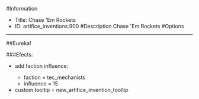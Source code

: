 #Information
 - Title: Chase 'Em Rockets
 - ID: artifice_inventions.900
#Description
Chase 'Em Rockets
#Options

___
##Eureka!

###Efects:<ul><li>add faction influence:</li><ul><li>faction = tec_mechanists</li><li>influence = 15</li></ul><li>custom tooltip = new_artifice_invention_tooltip</li></ul>
